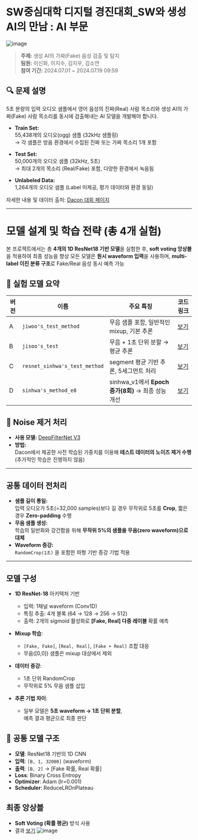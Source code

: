 # SW중심대학 디지털 경진대회_SW와 생성AI의 만남 : AI 부문
![image](https://github.com/user-attachments/assets/4db8d174-fe0d-4b94-ba0e-e284c4705d96)

> **주제:** 생성 AI의 가짜(Fake) 음성 검출 및 탐지  
> **팀원:** 이신화, 이지수, 김지우, 김소연  
> **참여 기간:** 2024.07.01 ~ 2024.07.19 09:59


## 🔍 문제 설명

5초 분량의 입력 오디오 샘플에서 영어 음성의 진짜(Real) 사람 목소리와 생성 AI의 가짜(Fake) 사람 목소리를 동시에 검출해내는 AI 모델을 개발해야 합니다.

- **Train Set:**  
  55,438개의 오디오(ogg) 샘플 (32kHz 샘플링)  
  → 각 샘플은 방음 환경에서 수집된 진짜 또는 가짜 목소리 1개 포함

- **Test Set:**  
  50,000개의 오디오 샘플 (32kHz, 5초)  
  → 최대 2개의 목소리 (Real/Fake) 포함, 다양한 환경에서 녹음됨

- **Unlabeled Data:**  
  1,264개의 오디오 샘플 (Label 미제공, 평가 데이터와 환경 동일)

자세한 내용 및 데이터 출처: [Dacon 대회 페이지](https://dacon.io/competitions/official/236253/data)

---
# 모델 설계 및 학습 전략 (총 4개 실험)
본 프로젝트에서는 총 **4개의 1D ResNet18 기반 모델**을 실험한 후, **soft voting 앙상블**을 적용하여 최종 성능을 향상
모든 모델은 **원시 waveform 입력**을 사용하며, **multi-label 이진 분류 구조**로 Fake/Real 음성 동시 예측 가능

## 🔄 실험 모델 요약

| 버전 | 이름 | 주요 특징 | 코드 링크 |
|------|------|-----------|-----------|
| A | `jiwoo's_test_method` | 무음 샘플 포함, 일반적인 mixup, 기본 추론 |[보기](./jiwoo's_test_method.py)|
| B | `jisoo's_test` | 무음 + 1초 단위 분할 → 평균 추론 |[보기](./jisoo's_test.py)|
| C | `resnet_sinhwa's_test_method` | segment 평균 기반 추론, 5세그먼트 처리 |[보기](./resnet_sinhwa's_test_method.py)|
| D | `sinhwa's_method_e8` | sinhwa_v1에서 **Epoch 증가(8회)** → 최종 성능 개선 |[보기](./sinhwa's_method_e8.py)|

## 🧪 Noise 제거 처리

- **사용 모델:** [DeepFilterNet V3](https://github.com/Rikorose/DeepFilterNet)  
- **방법:**  
  Dacon에서 제공한 사전 학습된 가중치를 이용해 **테스트 데이터의 노이즈 제거 수행**  
  (추가적인 학습은 진행하지 않음)

---
## 공통 데이터 전처리

- **샘플 길이 통일:**  
  입력 오디오가 5초(=32,000 samples)보다 길 경우 무작위로 5초를 **Crop**, 짧은 경우 **Zero-padding** 수행
- **무음 샘플 생성:**  
  학습의 일반화와 강건함을 위해 **무작위 5%의 샘플을 무음(zero waveform)으로 대체**
- **Waveform 증강:**  
  `RandomCrop(1초)` 을 포함한 파형 기반 증강 기법 적용

---

## 모델 구성

- **1D ResNet-18** 아키텍처 기반
  - 입력: 1채널 waveform (Conv1D)
  - 특징 추출: 4개 블록 (64 → 128 → 256 → 512)
  - 출력: 2개의 sigmoid 활성화로 **[Fake, Real] 다중 레이블** 확률 예측

- **Mixup 학습**:
  - `[Fake, Fake]`, `[Real, Real]`, `[Fake + Real]` 조합 대응
  - 무음([0,0]) 샘플은 mixup 대상에서 제외

- **데이터 증강**:
  - 1초 단위 RandomCrop
  - 무작위로 5% 무음 샘플 삽입

- **추론 기법 차이**:
  - 일부 모델은 **5초 waveform → 1초 단위 분할**,  
    예측 결과 평균으로 최종 판단

## 🧩 공통 모델 구조

- **모델**: ResNet18 기반의 1D CNN
- **입력**: `[B, 1, 32000]` (waveform)
- **출력**: `[B, 2]` → [Fake 확률, Real 확률]
- **Loss**: Binary Cross Entropy
- **Optimizer**: Adam (lr=0.001)
- **Scheduler**: ReduceLROnPlateau

##  최종 앙상블

- **Soft Voting (확률 평균)** 방식 사용
- 결과 [보기](./byebye.csv)
![image](https://github.com/user-attachments/assets/045d2f1d-f891-4bb5-a996-ac486bbfab83)



